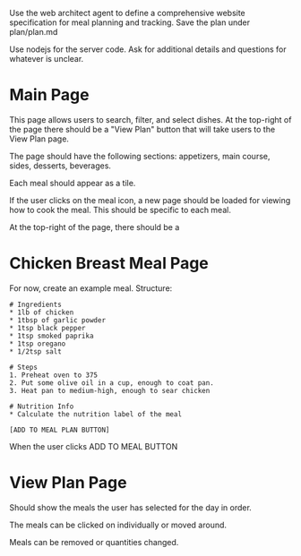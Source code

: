Use the web architect agent to define a comprehensive website specification for meal planning and tracking. 
Save the plan under plan/plan.md

Use nodejs for the server code. Ask for additional details and questions for whatever is unclear.

# Main Page 

This page allows users to search, filter, and select dishes. At the top-right of the page there should 
be a "View Plan" button that will take users to the View Plan page.

The page should have the following sections: appetizers, main course, sides, desserts, beverages.

Each meal should appear as a tile.

If the user clicks on the meal icon, a new page should be loaded for viewing how to cook the meal.
This should be specific to each meal.

At the top-right of the page, there should be a 

# Chicken Breast Meal Page
For now, create an example meal. Structure:
```
# Ingredients
* 1lb of chicken
* 1tbsp of garlic powder
* 1tsp black pepper
* 1tsp smoked paprika
* 1tsp oregano
* 1/2tsp salt

# Steps
1. Preheat oven to 375
2. Put some olive oil in a cup, enough to coat pan.
3. Heat pan to medium-high, enough to sear chicken

# Nutrition Info
* Calculate the nutrition label of the meal

[ADD TO MEAL PLAN BUTTON]
```

When the user clicks ADD TO MEAL BUTTON 

# View Plan Page

Should show the meals the user has selected for the day in order. 

The meals can be clicked on individually or moved around.

Meals can be removed or quantities changed.
